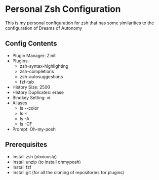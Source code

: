 # Personal Zsh Configuration

This is my personal configuration for zsh that has some similarities to the configuration of Dreams of Autonomy

## Config Contents
- Plugin Manager: Zinit
- Plugins:
    - zsh-syntax-highlighting
    - zsh-completions
    - zsh-autosuggestions
    - fzf-tab
- History Size: 2500
- History Duplicates: erase
- Bindkey Setting: vi
- Aliases
    - ls --color
    - ls -l
    - ls -A
    - ls -CF
- Prompt: Oh-my-posh

## Prerequisites
- Install zsh (obviously)
- Install unzip (to install ohmyposh)
- Install fzf
- Install git (for all the cloning of repositories for plugins)
